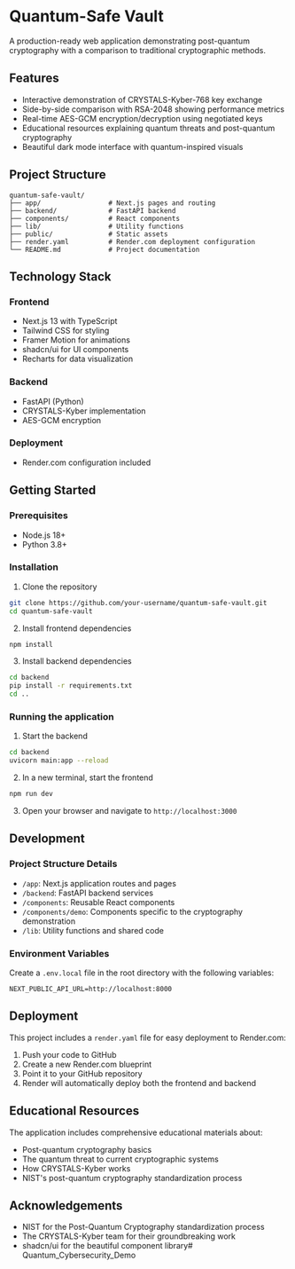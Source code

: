 # Quantum-Safe Vault

A production-ready web application demonstrating post-quantum cryptography with a comparison to traditional cryptographic methods.

## Features

- Interactive demonstration of CRYSTALS-Kyber-768 key exchange
- Side-by-side comparison with RSA-2048 showing performance metrics
- Real-time AES-GCM encryption/decryption using negotiated keys
- Educational resources explaining quantum threats and post-quantum cryptography
- Beautiful dark mode interface with quantum-inspired visuals

## Project Structure

```
quantum-safe-vault/
├── app/                 # Next.js pages and routing
├── backend/             # FastAPI backend
├── components/          # React components
├── lib/                 # Utility functions
├── public/              # Static assets
├── render.yaml          # Render.com deployment configuration
└── README.md            # Project documentation
```

## Technology Stack

### Frontend
- Next.js 13 with TypeScript
- Tailwind CSS for styling
- Framer Motion for animations
- shadcn/ui for UI components
- Recharts for data visualization

### Backend
- FastAPI (Python)
- CRYSTALS-Kyber implementation
- AES-GCM encryption

### Deployment
- Render.com configuration included

## Getting Started

### Prerequisites
- Node.js 18+
- Python 3.8+

### Installation

1. Clone the repository
```bash
git clone https://github.com/your-username/quantum-safe-vault.git
cd quantum-safe-vault
```

2. Install frontend dependencies
```bash
npm install
```

3. Install backend dependencies
```bash
cd backend
pip install -r requirements.txt
cd ..
```

### Running the application

1. Start the backend
```bash
cd backend
uvicorn main:app --reload
```

2. In a new terminal, start the frontend
```bash
npm run dev
```

3. Open your browser and navigate to `http://localhost:3000`

## Development

### Project Structure Details

- `/app`: Next.js application routes and pages
- `/backend`: FastAPI backend services
- `/components`: Reusable React components
- `/components/demo`: Components specific to the cryptography demonstration
- `/lib`: Utility functions and shared code

### Environment Variables

Create a `.env.local` file in the root directory with the following variables:

```
NEXT_PUBLIC_API_URL=http://localhost:8000
```

## Deployment

This project includes a `render.yaml` file for easy deployment to Render.com:

1. Push your code to GitHub
2. Create a new Render.com blueprint
3. Point it to your GitHub repository
4. Render will automatically deploy both the frontend and backend

## Educational Resources

The application includes comprehensive educational materials about:
- Post-quantum cryptography basics
- The quantum threat to current cryptographic systems
- How CRYSTALS-Kyber works
- NIST's post-quantum cryptography standardization process


## Acknowledgements

- NIST for the Post-Quantum Cryptography standardization process
- The CRYSTALS-Kyber team for their groundbreaking work
- shadcn/ui for the beautiful component library# Quantum_Cybersecurity_Demo
